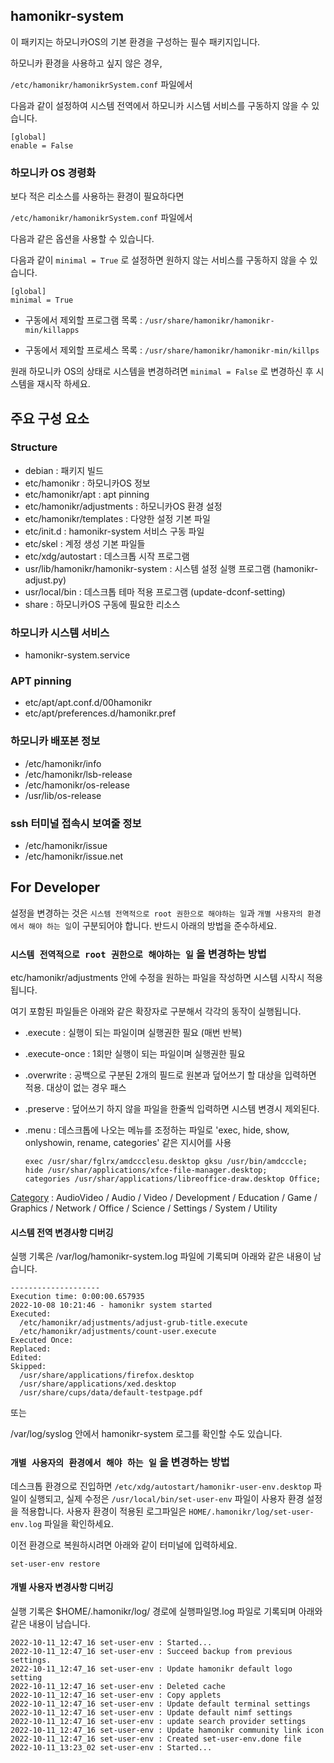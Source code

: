 ## hamonikr-system
이 패키지는 하모니카OS의 기본 환경을 구성하는 필수 패키지입니다.

하모니카 환경을 사용하고 싶지 않은 경우, 

`/etc/hamonikr/hamonikrSystem.conf` 파일에서 

다음과 같이 설정하여 시스템 전역에서 하모니카 시스템 서비스를 구동하지 않을 수 있습니다.

```
[global]
enable = False
```

### 하모니카 OS 경령화

보다 적은 리소스를 사용하는 환경이 필요하다면 

`/etc/hamonikr/hamonikrSystem.conf` 파일에서 

다음과 같은 옵션을 사용할 수 있습니다.

다음과 같이 `minimal = True` 로 설정하면 원하지 않는 서비스를 구동하지 않을 수 있습니다.

```
[global]
minimal = True
```

 * 구동에서 제외할 프로그램 목록 : `/usr/share/hamonikr/hamonikr-min/killapps`

 * 구동에서 제외할 프로세스 목록 : `/usr/share/hamonikr/hamonikr-min/killps`


원래 하모니카 OS의 상태로 시스템을 변경하려면 `minimal = False` 로 변경하신 후 시스템을 재시작 하세요.


## 주요 구성 요소

### Structure

- debian : 패키지 빌드
- etc/hamonikr : 하모니카OS 정보
- etc/hamonikr/apt : apt pinning
- etc/hamonikr/adjustments : 하모니카OS 환경 설정
- etc/hamonikr/templates : 다양한 설정 기본 파일
- etc/init.d : hamonikr-system 서비스 구동 파일
- etc/skel : 계정 생성 기본 파일들
- etc/xdg/autostart : 데스크톱 시작 프로그램
- usr/lib/hamonikr/hamonikr-system : 시스템 설정 실행 프로그램 (hamonikr-adjust.py)
- usr/local/bin : 데스크톱 테마 적용 프로그램 (update-dconf-setting)
- share : 하모니카OS 구동에 필요한 리소스

### 하모니카 시스템 서비스

- hamonikr-system.service

### APT pinning

- etc/apt/apt.conf.d/00hamonikr
- etc/apt/preferences.d/hamonikr.pref

### 하모니카 배포본 정보

- /etc/hamonikr/info
- /etc/hamonikr/lsb-release
- /etc/hamonikr/os-release
- /usr/lib/os-release

### ssh 터미널 접속시 보여줄 정보

- /etc/hamonikr/issue
- /etc/hamonikr/issue.net

## For Developer

설정을 변경하는 것은 `시스템 전역적으로 root 권한으로 해야하는 일`과 `개별 사용자의 환경에서 해야 하는 일`이 구분되어야 합니다.
반드시 아래의 방법을 준수하세요.

### `시스템 전역적으로 root 권한으로 해야하는 일` 을 변경하는 방법

etc/hamonikr/adjustments 안에 수정을 원하는 파일을 작성하면 시스템 시작시 적용됩니다.

여기 포함된 파일들은 아래와 같은 확장자로 구분해서 각각의 동작이 실행됩니다.

 * .execute : 실행이 되는 파일이며 실행권한 필요 (매번 반복)
 * .execute-once : 1회만 실행이 되는 파일이며 실행권한 필요
 * .overwrite : 공백으로 구분된 2개의 필드로 원본과 덮어쓰기 할 대상을 입력하면 적용. 대상이 없는 경우 패스
 * .preserve : 덮어쓰기 하지 않을 파일을 한줄씩 입력하면 시스템 변경시 제외된다.
 * .menu : 데스크톱에 나오는 메뉴를 조정하는 파일로 'exec, hide, show, onlyshowin, rename, categories' 같은 지시어를 사용

    ```
    exec /usr/shar/fglrx/amdccclesu.desktop gksu /usr/bin/amdcccle;
    hide /usr/shar/applications/xfce-file-manager.desktop;
    categories /usr/shar/applications/libreoffice-draw.desktop Office;
    ```

[Category](https://specifications.freedesktop.org/menu-spec/latest/apa.html) :
AudioVideo / Audio / Video / Development / Education / Game / Graphics / Network
/ Office / Science / Settings / System / Utility

#### 시스템 전역 변경사항 디버깅
실행 기록은 /var/log/hamonikr-system.log 파일에 기록되며 아래와 같은 내용이 남습니다.
```
--------------------
Execution time: 0:00:00.657935
2022-10-08 10:21:46 - hamonikr system started
Executed:
  /etc/hamonikr/adjustments/adjust-grub-title.execute
  /etc/hamonikr/adjustments/count-user.execute
Executed Once:
Replaced:
Edited:
Skipped:
  /usr/share/applications/firefox.desktop
  /usr/share/applications/xed.desktop
  /usr/share/cups/data/default-testpage.pdf
```

또는

/var/log/syslog 안에서 hamonikr-system 로그를 확인할 수도 있습니다.

### `개별 사용자의 환경에서 해야 하는 일` 을 변경하는 방법

데스크톱 환경으로 진입하면 `/etc/xdg/autostart/hamonikr-user-env.desktop` 파일이 실행되고, 
실제 수정은 `/usr/local/bin/set-user-env` 파일이 사용자 환경 설정을 적용합니다.
사용자 환경이 적용된 로그파일은 `HOME/.hamonikr/log/set-user-env.log` 파일을 확인하세요. 

이전 환경으로 복원하시려면 아래와 같이 터미널에 입력하세요.

```
set-user-env restore
```

#### 개별 사용자 변경사항 디버깅
실행 기록은 $HOME/.hamonikr/log/ 경로에 실행파일명.log 파일로 기록되며 아래와 같은 내용이 남습니다.
```
2022-10-11_12:47_16 set-user-env : Started...
2022-10-11_12:47_16 set-user-env : Succeed backup from previous settings.
2022-10-11_12:47_16 set-user-env : Update hamonikr default logo setting
2022-10-11_12:47_16 set-user-env : Deleted cache
2022-10-11_12:47_16 set-user-env : Copy applets
2022-10-11_12:47_16 set-user-env : Update default terminal settings
2022-10-11_12:47_16 set-user-env : Update default nimf settings
2022-10-11_12:47_16 set-user-env : update search provider settings
2022-10-11_12:47_16 set-user-env : Update hamonikr community link icon
2022-10-11_12:47_16 set-user-env : Created set-user-env.done file
2022-10-11_13:23_02 set-user-env : Started...
```